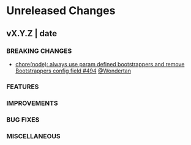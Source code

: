 # Unreleased Changes

## vX.Y.Z | date

### BREAKING CHANGES

- [chore(node): always use param defined bootstrappers and remove Bootstrappers config field #494](https://github.com/celestiaorg/celestia-node/pull/494) [@Wondertan](https://github.com/Wondertan)

### FEATURES

### IMPROVEMENTS

### BUG FIXES

### MISCELLANEOUS
